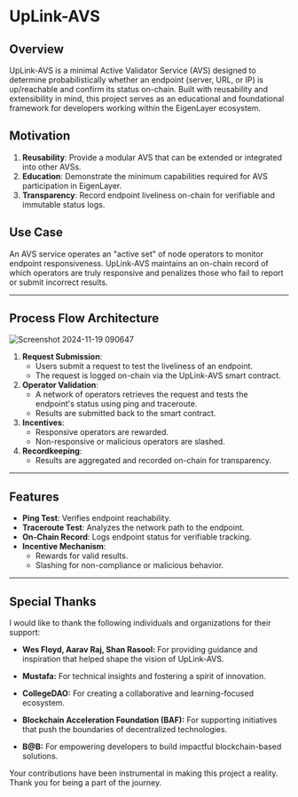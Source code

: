 # **UpLink-AVS**

## **Overview**
UpLink-AVS is a minimal Active Validator Service (AVS) designed to determine probabilistically whether an endpoint (server, URL, or IP) is up/reachable and confirm its status on-chain. Built with reusability and extensibility in mind, this project serves as an educational and foundational framework for developers working within the EigenLayer ecosystem.

## **Motivation**
1. **Reusability**: Provide a modular AVS that can be extended or integrated into other AVSs.
2. **Education**: Demonstrate the minimum capabilities required for AVS participation in EigenLayer.
3. **Transparency**: Record endpoint liveliness on-chain for verifiable and immutable status logs.

## **Use Case**
An AVS service operates an "active set" of node operators to monitor endpoint responsiveness. UpLink-AVS maintains an on-chain record of which operators are truly responsive and penalizes those who fail to report or submit incorrect results.

---

## **Process Flow Architecture**
![Screenshot 2024-11-19 090647](https://github.com/user-attachments/assets/2092ecb7-8df0-4cac-b2f8-d5005b6d4ac3)


1. **Request Submission**:
   - Users submit a request to test the liveliness of an endpoint.
   - The request is logged on-chain via the UpLink-AVS smart contract.
2. **Operator Validation**:
   - A network of operators retrieves the request and tests the endpoint's status using ping and traceroute.
   - Results are submitted back to the smart contract.
3. **Incentives**:
   - Responsive operators are rewarded.
   - Non-responsive or malicious operators are slashed.
4. **Recordkeeping**:
   - Results are aggregated and recorded on-chain for transparency.

---

## **Features**
- **Ping Test**: Verifies endpoint reachability.
- **Traceroute Test**: Analyzes the network path to the endpoint.
- **On-Chain Record**: Logs endpoint status for verifiable tracking.
- **Incentive Mechanism**:
  - Rewards for valid results.
  - Slashing for non-compliance or malicious behavior.

---

## **Special Thanks**
I would like to thank the following individuals and organizations for their support:

- **Wes Floyd, Aarav Raj, Shan Rasool:** For providing guidance and inspiration that helped shape the vision of UpLink-AVS.

- **Mustafa:** For technical insights and fostering a spirit of innovation.

- **CollegeDAO:** For creating a collaborative and learning-focused ecosystem.

- **Blockchain Acceleration Foundation (BAF):** For supporting initiatives that push the boundaries of decentralized technologies.

- **B@B:** For empowering developers to build impactful blockchain-based solutions.

Your contributions have been instrumental in making this project a reality. Thank you for being a part of the journey.
